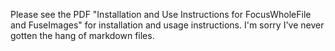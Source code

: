 Please see the PDF "Installation and Use Instructions for FocusWholeFile and FuseImages" for installation and usage instructions. I'm sorry I've never gotten the hang of markdown files. 
